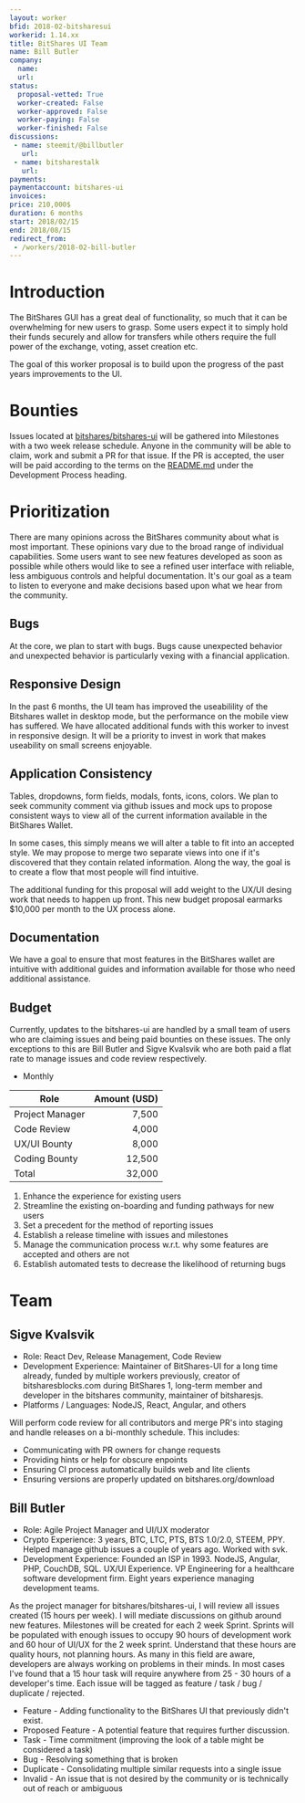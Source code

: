 ```yaml
---
layout: worker
bfid: 2018-02-bitsharesui
workerid: 1.14.xx
title: BitShares UI Team
name: Bill Butler
company:
  name:
  url:
status:
  proposal-vetted: True
  worker-created: False
  worker-approved: False
  worker-paying: False
  worker-finished: False
discussions:
 - name: steemit/@billbutler
   url: 
 - name: bitsharestalk
   url: 
payments:
paymentaccount: bitshares-ui
invoices:
price: 210,000$
duration: 6 months
start: 2018/02/15
end: 2018/08/15
redirect_from: 
 - /workers/2018-02-bill-butler
---
```


# Introduction

The BitShares GUI has a great deal of functionality, so much that it can
be overwhelming for new users to grasp. Some users expect it to simply
hold their funds securely and allow for transfers while others require
the full power of the exchange, voting, asset creation etc.

The goal of this worker proposal is to build upon the progress of the past years improvements to the UI.

# Bounties

Issues located at
[bitshares/bitshares-ui](https://github.com/bitshares/bitshares-ui/issues)
will be gathered into Milestones with a two week release schedule.
Anyone in the community will be able to claim, work and submit a PR for
that issue. If the PR is accepted, the user will be paid according to
the terms on the
[README.md](https://github.com/bitshares/bitshares-ui/blob/bitshares/README.md)
under the Development Process heading.

# Prioritization

There are many opinions across the BitShares community about what is
most important. These opinions vary due to the broad range of individual
capabilities. Some users want to see new features developed as soon as
possible while others would like to see a refined user interface with
reliable, less ambiguous controls and helpful documentation. It's our
goal as a team to listen to everyone and make decisions based upon what
we hear from the community.

## Bugs

At the core, we plan to start with bugs. Bugs cause unexpected behavior
and unexpected behavior is particularly vexing with a financial
application.

## Responsive Design

In the past 6 months, the UI team has improved the useabilility of the
Bitshares wallet in desktop mode, but the performance on the mobile view
has suffered. We have allocated additional funds with this worker to 
invest in responsive design. It will be a priority to invest in work that
makes useability on small screens enjoyable.

## Application Consistency

Tables, dropdowns, form fields, modals, fonts, icons, colors. We plan to
seek community comment via github issues and mock ups to propose
consistent ways to view all of the current information available in the
BitShares Wallet.

In some cases, this simply means we will alter a table to fit into an
accepted style. We may propose to merge two separate views into one if
it's discovered that they contain related information. Along the way,
the goal is to create a flow that most people will find intuitive.

The additional funding for this proposal will add weight to the UX/UI
desing work that needs to happen up front. This new budget proposal earmarks
$10,000 per month to the UX process alone.

## Documentation

We have a goal to ensure that most features in the BitShares wallet are
intuitive with additional guides and information available for those who
need additional assistance.

## Budget

Currently, updates to the bitshares-ui are handled by a small team of users who are claiming issues and being paid bounties on these issues. The only exceptions to this are Bill Butler and Sigve Kvalsvik who are both paid a flat rate to manage issues and code review respectively.

- Monthly

Role | Amount (USD)
--- | ---:
Project Manager | 7,500
Code Review | 4,000
UX/UI Bounty | 8,000
Coding Bounty | 12,500
Total | 32,000


1. Enhance the experience for existing users
2. Streamline the existing on-boarding and funding pathways for new users
3. Set a precedent for the method of reporting issues
4. Establish a release timeline with issues and milestones
5. Manage the communication process w.r.t. why some features are accepted and others are not
6. Establish automated tests to decrease the likelihood of returning bugs

# Team

## Sigve Kvalsvik

* Role: React Dev, Release Management, Code Review
* Development Experience: Maintainer of BitShares-UI for a long time
  already, funded by multiple workers previously, creator of
  bitsharesblocks.com during BitShares 1, long-term member and developer
  in the bitshares community, maintainer of bitsharesjs.
* Platforms / Languages: NodeJS, React, Angular, and others

Will perform code review for all contributors and merge PR's into staging and handle releases on a bi-monthly schedule. This includes:

* Communicating with PR owners for change requests
* Providing hints or help for obscure enpoints
* Ensuring CI process automatically builds web and lite clients
* Ensuring versions are properly updated on bitshares.org/download

## Bill Butler

* Role: Agile Project Manager and UI/UX moderator
* Crypto Experience: 3 years, BTC, LTC, PTS, BTS 1.0/2.0, STEEM, PPY. Helped manage github issues a couple of years ago. Worked with svk.
* Development Experience: Founded an ISP in 1993. NodeJS, Angular, PHP, CouchDB, SQL. UX/UI Experience. VP Engineering for a healthcare software development firm. Eight years experience managing development teams.

As the project manager for bitshares/bitshares-ui, I will review all issues created (15 hours per week). I will mediate discussions on github around new features.
Milestones will be created for each 2 week Sprint. Sprints will be
populated with enough issues to occupy 90 hours of development work and 60 hour of UI/UX for the 2 week sprint.
Understand that these hours are quality hours, not planning hours. As many in this field are aware, developers are always working on problems in their minds. In most cases I've found that a 15 hour task will require anywhere from 25 - 30 hours of a developer's time. Each issue will be tagged as feature / task / bug / duplicate / rejected. 

* Feature - Adding functionality to the BitShares UI that previously didn't exist.
* Proposed Feature - A potential feature that requires further discussion.
* Task - Time commitment (improving the look of a table might be considered a task)
* Bug - Resolving something that is broken
* Duplicate - Consolidating multiple similar requests into a single issue
* Invalid - An issue that is not desired by the community or is technically out of reach or ambiguous
